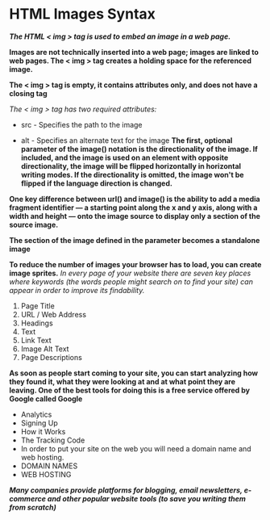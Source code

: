 # HTML Images Syntax

**_The HTML < img > tag is used to embed an image in a web page._**

**Images are not technically inserted into a web page; images are linked to web pages. The < img > tag creates a holding space for the referenced image.**

**The < img > tag is empty, it contains attributes only, and does not have a closing tag**

_The < img > tag has two required attributes:_

- src - Specifies the path to the image

- alt - Specifies an alternate text for the image
**The first, optional parameter of the image() notation is the directionality of the image. If included, and the image is used on an element with opposite directionality, the image will be flipped horizontally in horizontal writing modes. If the directionality is omitted, the image won't be flipped if the language direction is changed.**

**One key difference between url() and image() is the ability to add a media fragment identifier — a starting point along the x and y axis, along with a width and height — onto the image source to display only a section of the source image.**

**The section of the image defined in the parameter becomes a standalone image**

**To reduce the number of images your browser has to load, you can create image sprites.**
_In every page of your website there are seven key places where keywords (the words people might search on to find your site) can appear in order to improve its findability._

1. Page Title
2. URL / Web Address
3. Headings
4. Text
5. Link Text
6. Image Alt Text
7. Page Descriptions

**As soon as people start coming to your site, you can start analyzing how they found it, what they were looking at and at what point they are leaving. One of the best tools for doing this is a free service offered by Google called Google**

- Analytics
- Signing Up
- How it Works
- The Tracking Code
- In order to put your site on the web you will need a domain name and web hosting.
- DOMAIN NAMES
- WEB HOSTING

**_Many companies provide platforms for blogging, email newsletters, e-commerce and other popular website tools (to save you writing them from scratch)_**